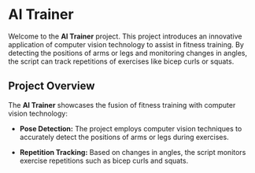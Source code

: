 # AI Trainer

Welcome to the **AI Trainer** project. This project introduces an innovative application of computer vision technology to assist in fitness training. By detecting the positions of arms or legs and monitoring changes in angles, the script can track repetitions of exercises like bicep curls or squats.

## Project Overview

The **AI Trainer** showcases the fusion of fitness training with computer vision technology:

- **Pose Detection:** The project employs computer vision techniques to accurately detect the positions of arms or legs during exercises.

- **Repetition Tracking:** Based on changes in angles, the script monitors exercise repetitions such as bicep curls and squats.

